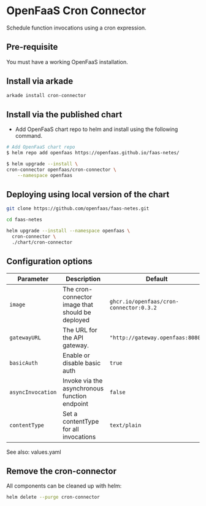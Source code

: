 # OpenFaaS Cron Connector

Schedule function invocations using a cron expression.

## Pre-requisite

You must have a working OpenFaaS installation.

## Install via arkade

```bash
arkade install cron-connector
```

## Install via the published chart

- Add OpenFaaS chart repo to helm and install using the following command.

```bash
# Add OpenFaaS chart repo
$ helm repo add openfaas https://openfaas.github.io/faas-netes/

$ helm upgrade --install \
cron-connector openfaas/cron-connector \
    --namespace openfaas
```

## Deploying using local version of the chart

```bash
git clone https://github.com/openfaas/faas-netes.git

cd faas-netes

helm upgrade --install --namespace openfaas \
  cron-connector \
  ./chart/cron-connector
```

## Configuration options

| Parameter          | Description                                      | Default                                  |
|--------------------|--------------------------------------------------|------------------------------------------|
| `image`            | The cron-connector image that should be deployed | `ghcr.io/openfaas/cron-connector:0.3.2`  |
| `gatewayURL`       | The URL for the API gateway.                     | `"http://gateway.openfaas:8080"`         |
| `basicAuth`        | Enable or disable basic auth                     | `true`                                   |
| `asyncInvocation`  | Invoke via the asynchronous function endpoint    | `false`                                  |
| `contentType`      | Set a contentType for all invocations            | `text/plain`                             |

See also: values.yaml

## Remove the cron-connector

All components can be cleaned up with helm:

```bash
helm delete --purge cron-connector
```
